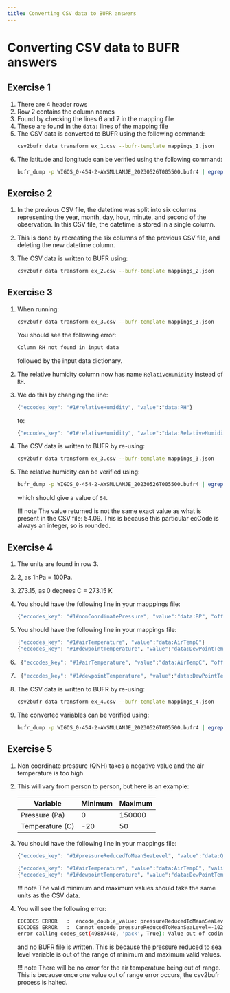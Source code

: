 ```yaml
---
title: Converting CSV data to BUFR answers
---
```


# Converting CSV data to BUFR answers

## Exercise 1

1. There are 4 header rows
2. Row 2 contains the column names
3. Found by checking the lines 6 and 7 in the mapping file
4. These are found in the `data:` lines of the mapping file
5. The CSV data is converted to BUFR using the following command:
    ```bash
    csv2bufr data transform ex_1.csv --bufr-template mappings_1.json
    ```
6. The latitude and longitude can be verified using the following command:
    ```bash
    bufr_dump -p WIGOS_0-454-2-AWSMULANJE_20230526T005500.bufr4 | egrep -i 'latitude|longitude'
    ```

## Exercise 2

1. In the previous CSV file, the datetime was split into six columns representing the year, month, day, hour, minute, and second of the observation. In this CSV file, the datetime is stored in a single column.

2. This is done by recreating the six columns of the previous CSV file, and deleting the new datetime column.

3. The CSV data is written to BUFR using:
    ```bash
    csv2bufr data transform ex_2.csv --bufr-template mappings_2.json
    ```

## Exercise 3

1. When running:
    ```bash
    csv2bufr data transform ex_3.csv --bufr-template mappings_3.json
    ```

    You should see the following error:

    ```bash
    Column RH not found in input data
    ```

    followed by the input data dictionary.

2. The relative humidity column now has name `RelativeHumidity` instead of `RH`.

3. We do this by changing the line:

    ```bash
    {"eccodes_key": "#1#relativeHumidity", "value":"data:RH"}
    ```

    to:

    ```bash
    {"eccodes_key": "#1#relativeHumidity", "value":"data:RelativeHumidity"}
    ```

4. The CSV data is written to BUFR by re-using:

    ```bash
    csv2bufr data transform ex_3.csv --bufr-template mappings_3.json
    ```

5. The relative humidity can be verified using:

    ```bash
    bufr_dump -p WIGOS_0-454-2-AWSMULANJE_20230526T005500.bufr4 | egrep -i relativeHumidity
    ```

    which should give a value of `54`.

    !!! note
        The value returned is not the same exact value as what is present in the CSV file: 54.09.
        This is because this particular ecCode is always an integer, so is rounded.


## Exercise 4

1. The units are found in row 3.
2. 2, as 1hPa = 100Pa.
3. 273.15, as 0 degrees C = 273.15 K
4. You should have the following line in your mapppings file:

    ```bash
    {"eccodes_key": "#1#nonCoordinatePressure", "value":"data:BP", "offset": "const:0", "scale": "const:2"}
    ```

5. You should have the following line in your mappings file:

    ```bash
    {"eccodes_key": "#1#airTemperature", "value":"data:AirTempC"}
    {"eccodes_key": "#1#dewpointTemperature", "value":"data:DewPointTempC"}
    ```

6. ```bash
    {"eccodes_key": "#1#airTemperature", "value":"data:AirTempC", "offset": "const:273.15", "scale": "const:0"}
    ```

7. ```bash
    {"eccodes_key": "#1#dewpointTemperature", "value":"data:DewPointTempC", "offset": "const:273.15", "scale": "const:0"}
    ```

8. The CSV data is written to BUFR by re-using:

    ```bash
    csv2bufr data transform ex_4.csv --bufr-template mappings_4.json
    ```

9. The converted variables can be verified using:

    ```bash
    bufr_dump -p WIGOS_0-454-2-AWSMULANJE_20230526T005500.bufr4 | egrep -i 'nonCoordinatePressure|airTemperature|dewpointTemperature'
    ```

## Exercise 5

1. Non coordinate pressure (QNH) takes a negative value and the air temperature is too high.

2. This will vary from person to person, but here is an example:

    | Variable        | Minimum | Maximum |
    |-----------------|---------|---------|
    | Pressure (Pa)   | 0       | 150000  |
    | Temperature (C) | -20     | 50      |

3. You should have the following line in your mappings file:

    ```bash
    {"eccodes_key": "#1#pressureReducedToMeanSeaLevel", "value":"data:QNH", "valid_min": "const:0", "valid_max": "const:150000"}
    ```

    ```bash
    {"eccodes_key": "#1#airTemperature", "value":"data:AirTempC", "valid_min": "const:-20", "valid_max": "const:50", "offset": "const:273.15", "scale": "const:0"},
    {"eccodes_key": "#1#dewpointTemperature", "value":"data:DewPointTempC", "valid_min": "const:-20", "valid_max": "const:50", "offset": "const:273.15", "scale": "const:0"}
    ```

    !!! note
    The valid minimum and maximum values should take the same units as the CSV data.

4. You will see the following error:

    ```bash
    ECCODES ERROR   :  encode_double_value: pressureReducedToMeanSeaLevel (010051). Value (-102043) out of range (minAllowed=0, maxAllowed=163830).
    ECCODES ERROR   :  Cannot encode pressureReducedToMeanSeaLevel=-102043 (subset=1)
    error calling codes_set(49887440, 'pack', True): Value out of coding range
    ```

    and no BUFR file is written. This is because the pressure reduced to sea level variable is out of the range of minimum and maximum valid values.

    !!! note
    There will be no error for the air temperature being out of range. This is because once one value out of range error occurs, the csv2bufr process is halted.

